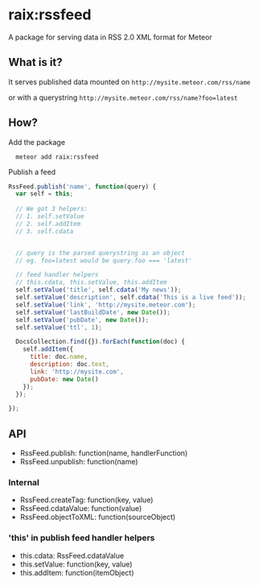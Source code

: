 # raix:rssfeed

A package for serving data in RSS 2.0 XML format for Meteor

## What is it?

It serves published data mounted on `http://mysite.meteor.com/rss/name`

or with a querystring `http://mysite.meteor.com/rss/name?foo=latest`

## How?

Add the package
```
  meteor add raix:rssfeed
```

Publish a feed
```js
RssFeed.publish('name', function(query) {
  var self = this;
  
  // We got 3 helpers:
  // 1. self.setValue
  // 2. self.addItem
  // 3. self.cdata


  // query is the parsed querystring as an object
  // eg. foo=latest would be query.foo === 'latest'

  // feed handler helpers
  // this.cdata, this.setValue, this.addItem
  self.setValue('title', self.cdata('My news'));
  self.setValue('description', self.cdata('This is a live feed'));
  self.setValue('link', 'http://mysite.meteor.com');
  self.setValue('lastBuildDate', new Date());
  self.setValue('pubDate', new Date());
  self.setValue('ttl', 1);

  DocsCollection.find({}).forEach(function(doc) {
    self.addItem({
      title: doc.name,
      description: doc.text,
      link: 'http://mysite.com',
      pubDate: new Date()
    });
  });

});
```

## API
* RssFeed.publish: function(name, handlerFunction)
* RssFeed.unpublish: function(name)

### Internal
* RssFeed.createTag: function(key, value)
* RssFeed.cdataValue: function(value)
* RssFeed.objectToXML: function(sourceObject)

### 'this' in publish feed handler helpers
* this.cdata: RssFeed.cdataValue
* this.setValue: function(key, value)
* this.addItem: function(itemObject)
